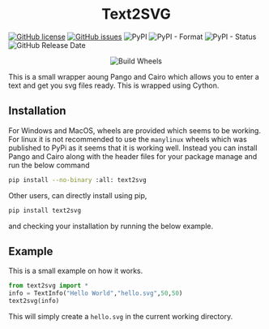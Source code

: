 <h1 align="center">Text2SVG</h1>


[![GitHub license](https://img.shields.io/github/license/naveen521kk/text2svg?style=flat-square)](https://github.com/naveen521kk/text2svg/blob/main/LICENSE)
[![GitHub issues](https://img.shields.io/github/issues/naveen521kk/text2svg?style=flat-square)](https://github.com/naveen521kk/text2svg/issues)
![PyPI](https://img.shields.io/pypi/v/text2svg?style=flat-square)
![PyPI - Format](https://img.shields.io/pypi/format/text2svg?style=flat-square)
![PyPI - Status](https://img.shields.io/pypi/status/text2svg?style=flat-square)
![GitHub Release Date](https://img.shields.io/github/release-date/naveen521kk/text2svg?style=flat-square)

<p align="center">
  <img alt="Build Wheels" src="https://github.com/naveen521kk/text2svg/workflows/Build%20Wheels/badge.svg">
</p>

This is a small wrapper aoung Pango and Cairo which allows you to enter a text and get you svg files ready. This is wrapped using Cython.

## Installation

For Windows and MacOS, wheels are provided which seems to be working. For linux it is not recommended to use the `manylinux` wheels which was published to PyPi as it seems that it is working well. Instead you can install Pango and Cairo along with the header files for your package manage and run the below command
```sh
pip install --no-binary :all: text2svg
```

Other users, can directly install using pip,

```sh
pip install text2svg
```
and checking your installation by running the below example.

## Example

This is a small example on how it works.
```py
from text2svg import *
info = TextInfo("Hello World","hello.svg",50,50)
text2svg(info)
```

This will simply create a `hello.svg` in the current working directory.
